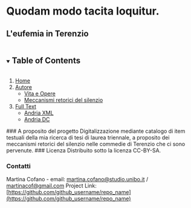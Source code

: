 # Quodam modo tacita loquitur.
## L'eufemia in Terenzio
<details open="open">
  <summary><h2 style="display: inline-block">Table of Contents</h2></summary>
  <ol>
    <li>
      <a href="#ProgettoTerenzio.html">Home</a>
    </li>
    <li>
      <a href="#">Autore</a>
      <ul>
        <li>
          <a href="#VitaeOpere">Vita e Opere</a>
        </li>
        <li>
          <a href="#classificazione.html">Meccanismi retorici del silenzio</a>
        </li>
     </ul>
    </li>
    <li>
      <a href="#fulltext.html">Full Text</a>
      <ul>
        <li><a href="#">Andria XML</a></li>
        <li><a href="#">Andria DC</a></li>
      </ul>
    </li>
   </ol>
</details>
### A proposito del progetto
Digitalizzazione mediante catalogo di item testuali della mia ricerca di tesi di laurea triennale, a proposito dei meccanismi retorici del silenzio nelle commedie di Terenzio che ci sono pervenute.
<!-- LICENSE -->
### Licenza
Distribuito sotto la licenza CC-BY-SA.

<!-- CONTACT -->
### Contatti
Martina Cofano - email: martina.cofano@studio.unibo.it / martinacof@gmail.com
Project Link: [https://github.com/github_username/repo_name](https://github.com/github_username/repo_name)
